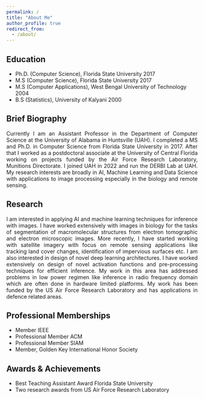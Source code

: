 ```yaml
---
permalink: /
title: "About Me"
author_profile: true
redirect_from: 
  - /about/
---
```


## Education
* Ph.D. (Computer Science), Florida State University 2017
* M.S (Computer Science), Florida State University 2017
* M.S (Computer Applications), West Bengal University of Technology 2004
* B.S (Statistics), University of Kalyani 2000

## Brief Biography
<div style="text-align: justify;">
Currently I am an Assistant Professor in the Department of Computer Science at the University of Alabama in Huntsville (UAH). 
I completed a MS and Ph.D. in Computer Science from Florida State University in 2017. After that I worked as a postdoctoral
associate at the University of Central Florida working on projects funded by the Air Force Research Laboratory, Munitions 
Directorate. I joined UAH in 2022 and run the DERBI Lab at UAH. My research interests are broadly in AI, Machine Learning
and Data Science with applications to image processing especially in the biology and remote sensing. 
</div>

## Research
<div style="text-align: justify;">
I am interested in applying AI and machine learning techniques for inference with images. I have worked extensively with images
in biology for the tasks of segmentation of macromolecular structures from electron tomographic and electron microscopic images.
More recently, I have started working with satellite imagery with focus on remote sensing applications like tracking land cover
changes, identification of impervious surfaces etc. I am also interested in design of novel deep learning architectures. I have 
worked extensively on design of novel activation functions and pre-processing techniques for efficient inference. My work in this
area has addressed problems in low power regimen like inference in radio frequency domain which are often done in hardware limited
platforms. My work has been funded by the US Air Force Research Laboratory and has applications in defence related areas. 
</div>

## Professional Memberships

* Member IEEE
* Professional Member ACM
* Professional Member SIAM
* Member, Golden Key International Honor Society

## Awards & Achievements

* Best Teaching Assistant Award Florida State University 
* Two research awards from US Air Force Research Laboratory